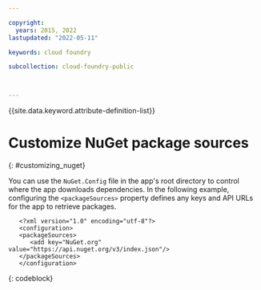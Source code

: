 ```yaml
---

copyright:
  years: 2015, 2022
lastupdated: "2022-05-11"

keywords: cloud foundry

subcollection: cloud-foundry-public



---
```



{{site.data.keyword.attribute-definition-list}}

# Customize NuGet package sources
{: #customizing_nuget}

You can use the `NuGet.Config` file in the app's root directory to control where the app downloads dependencies. In the following example, configuring the `<packageSources>` property defines any keys and API URLs for the app to retrieve packages.

```text
   <?xml version="1.0" encoding="utf-8"?>
   <configuration>
   <packageSources>
      <add key="NuGet.org" value="https://api.nuget.org/v3/index.json"/>
   </packageSources>
   </configuration>
```
{: codeblock}


